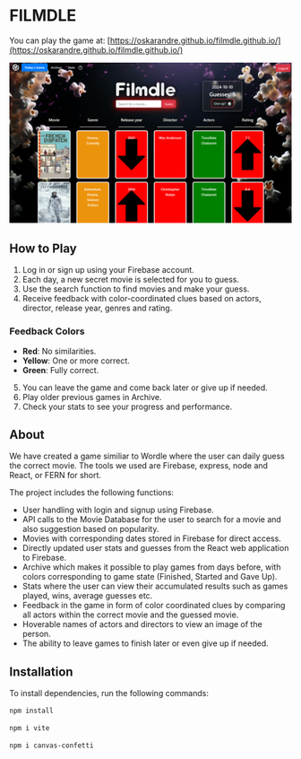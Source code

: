 # FILMDLE

You can play the game at: [https://oskarandre.github.io/filmdle.github.io/](https://oskarandre.github.io/filmdle.github.io/)

![Preview Image](Preview.png)

## How to Play

1. Log in or sign up using your Firebase account.
2. Each day, a new secret movie is selected for you to guess.
3. Use the search function to find movies and make your guess.
4. Receive feedback with color-coordinated clues based on actors, director, release year, genres and rating.

### Feedback Colors

- **Red**: No similarities.
- **Yellow**: One or more correct.
- **Green**: Fully correct.

5. You can leave the game and come back later or give up if needed.
6. Play older previous games in Archive.
8. Check your stats to see your progress and performance.

## About

We have created a game similiar to Wordle where the user can daily guess the correct movie.
The tools we used are Firebase, express, node and React, or FERN for short.

The project includes the following functions:
- User handling with login and signup using Firebase.
- API calls to the Movie Database for the user to search for a movie and also suggestion based on popularity.
- Movies with corresponding dates stored in Firebase for direct access.
- Directly updated user stats and guesses from the React web application to Firebase.
- Archive which makes it possible to play games from days before, with colors corresponding to game state (Finished, Started and Gave Up).
- Stats where the user can view their accumulated results such as games played, wins, average guesses etc.
- Feedback in the game in form of color coordinated clues by comparing all actors within the correct movie and the guessed movie.
- Hoverable names of actors and directors to view an image of the person.
- The ability to leave games to finish later or even give up if needed.

## Installation

To install dependencies, run the following commands:
```bash
npm install
```
```bash
npm i vite
```
```bash
npm i canvas-confetti
```






